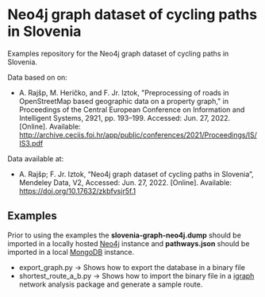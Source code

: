 
# Neo4j graph dataset of cycling paths in Slovenia

Examples repository for the Neo4j graph dataset of cycling paths in Slovenia.

Data based on on: 
- A. Rajšp, M. Heričko, and F. Jr. Iztok, "Preprocessing of roads in OpenStreetMap based geographic data on a property graph," in Proceedings of the Central European Conference on Information and Intelligent Systems, 2921, pp. 193–199. Accessed: Jun. 27, 2022. [Online]. Available: http://archive.ceciis.foi.hr/app/public/conferences/2021/Proceedings/IS/IS3.pdf

Data available at: 
- A. Rajšp; F. Jr. Iztok, “Neo4j graph dataset of cycling paths in Slovenia”, Mendeley Data, V2, Accessed: Jun. 27, 2022. [Online]. Available: https://doi.org/10.17632/zkbfvsjr5f.1


## Examples
Prior to using the examples the **slovenia-graph-neo4j.dump** should be imported in a locally hosted [Neo4j](https://neo4j.com/) instance and **pathways.json** should be imported in a local [MongoDB](https://www.mongodb.com/) instance.
- export_graph.py -> Shows how to export the database in a binary file
- shortest_route_a_b.py -> Shows how to import the binary file in a [igraph](https://igraph.org/) network analysis package and generate a sample route.
